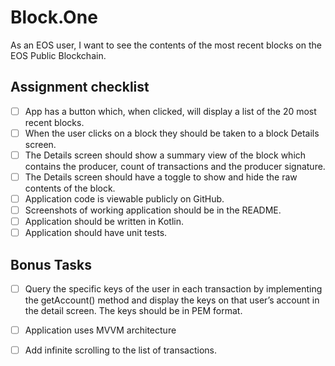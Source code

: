 # Block.One
As an EOS user, I want to see the contents of the most recent blocks on the EOS Public Blockchain.

## Assignment checklist
 - [ ] App has a button which, when clicked, will display a list of the 20 most recent blocks.
 - [ ] When the user clicks on a block they should be taken to a block Details screen.
 - [ ] The Details screen should show a summary view of the block which contains the producer, count of
transactions and the producer signature.
 - [ ] The Details screen should have a toggle to show and hide the raw contents of the block.
 - [ ] Application code is viewable publicly on GitHub.
 - [ ] Screenshots of working application should be in the README.
 - [ ] Application should be written in Kotlin.
 - [ ] Application should have unit tests.
 
 ## Bonus Tasks
 - [ ] Query the specific keys of the user in each transaction by implementing the getAccount() method and
display the keys on that user’s account in the detail screen. The keys should be in PEM format.
 - [ ] Application uses MVVM architecture
 - [ ] Add infinite scrolling to the list of transactions.
 
